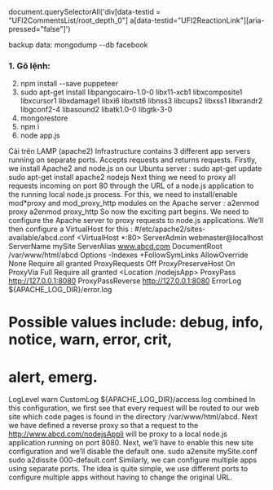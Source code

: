 document.querySelectorAll('div[data-testid = "UFI2CommentsList/root_depth_0"] a[data-testid="UFI2ReactionLink"][aria-pressed="false"]')

backup data:
mongodump --db facebook

### 1. Gõ lệnh:

2. npm install --save puppeteer
3. sudo apt-get install libpangocairo-1.0-0 libx11-xcb1 libxcomposite1 libxcursor1 libxdamage1 libxi6 libxtst6 libnss3 libcups2 libxss1 libxrandr2 libgconf2-4 libasound2 libatk1.0-0 libgtk-3-0
4. mongorestore
5. npm i
6. node app.js

Cài trên LAMP (apache2)
Infrastructure contains 3 different app servers running on separate ports.
Accepts requests and returns requests.
Firstly, we install Apache2 and node.js on our Ubuntu server :
sudo apt-get update
sudo apt-get install apache2 nodejs
Next thing we need to proxy all requests incoming on port 80 through the URL of a node.js application to the running local node.js process. For this, we need to install/enable mod*proxy and mod_proxy_http modules on the Apache server :
a2enmod proxy
a2enmod proxy_http
So now the exciting part begins. We need to configure the Apache server to proxy requests to node.js applications. We’ll then configure a VirtualHost for this :
#/etc/apache2/sites-available/abcd.conf
<VirtualHost *:80>
ServerAdmin webmaster@localhost
ServerName mySite
ServerAlias www.abcd.com
DocumentRoot /var/www/html/abcd
<Directory />
Options -Indexes +FollowSymLinks
AllowOverride None
Require all granted
</Directory>
ProxyRequests Off
ProxyPreserveHost On
ProxyVia Full
<Proxy _>
Require all granted
</Proxy>
<Location /nodejsApp>
ProxyPass http://127.0.0.1:8080
ProxyPassReverse http://127.0.0.1:8080
</Location>
ErrorLog \${APACHE_LOG_DIR}/error.log

# Possible values include: debug, info, notice, warn, error, crit,

# alert, emerg.

LogLevel warn
CustomLog \${APACHE_LOG_DIR}/access.log combined
</VirtualHost>
In this configuration, we first see that every request will be routed to our web site which code pages is found in the directory /var/www/html/abcd. Next we have defined a reverse proxy so that a request to the http://www.abcd.com/nodejsAppli will be proxy to a local node.js application running on port 8080. Next, we’ll have to enable this new site configuration and we’ll disable the default one.
sudo a2ensite mySite.conf
sudo a2dissite 000-default.conf
Similarly, we can configure multiple apps using separate ports. The idea is quite simple, we use different ports to configure multiple apps without having to change the original URL.
